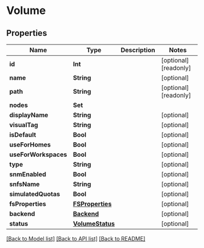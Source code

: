 # Volume

## Properties

Name | Type | Description | Notes
------------ | ------------- | ------------- | -------------
**id** | **Int** |  | [optional] [readonly] 
**name** | **String** |  | [optional] 
**path** | **String** |  | [optional] [readonly] 
**nodes** | **Set<Int>** |  | 
**displayName** | **String** |  | [optional] 
**visualTag** | **String** |  | [optional] 
**isDefault** | **Bool** |  | [optional] 
**useForHomes** | **Bool** |  | [optional] 
**useForWorkspaces** | **Bool** |  | [optional] 
**type** | **String** |  | [optional] 
**snmEnabled** | **Bool** |  | [optional] 
**snfsName** | **String** |  | [optional] 
**simulatedQuotas** | **Bool** |  | [optional] 
**fsProperties** | [**FSProperties**](FSProperties.md) |  | [optional] 
**backend** | [**Backend**](Backend.md) |  | [optional] 
**status** | [**VolumeStatus**](VolumeStatus.md) |  | [optional] 

[[Back to Model list]](../README.md#documentation-for-models) [[Back to API list]](../README.md#documentation-for-api-endpoints) [[Back to README]](../README.md)


